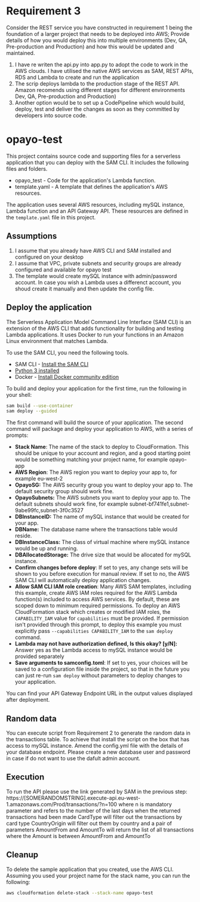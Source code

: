 # Requirement 3
Consider the REST service you have constructed in requirement 1 being the
foundation of a larger project that needs to be deployed into AWS; Provide details of
how you would deploy this into multiple environments (Dev, QA, Pre-production and
Production) and how this would be updated and maintained.

1) I have re writen the api.py into app.py to adopt the code to work in the AWS clouds. I have utilised the native AWS services as SAM, REST APIs, RDS and Lambda to create and run the application
2) The scrip deploys lambda to the production stage of the REST API. Amazon recomends using different stages for different environments Dev, QA, Pre-production and
Production)
3) Another option would be to set up a CodePipeline which would build, deploy, test and deliver the changes as soon as they committed by developers into source code.

# opayo-test

This project contains source code and supporting files for a serverless application that you can deploy with the SAM CLI. It includes the following files and folders.

- opayo_test - Code for the application's Lambda function.
- template.yaml - A template that defines the application's AWS resources.

The application uses several AWS resources, including mySQL instance, Lambda function and an API Gateway API. These resources are defined in the `template.yaml` file in this project.

## Assumptions
1. I assume that you already have AWS CLI and SAM installed and configured on your desktop 
2. I assume that VPC, private subnets and security groups are already configured and available for opayo test
3. The template would create mySQL instance with admin/password account. In case you wish a Lambda uses a differenct account, you shoud create it manually and then update the config file.

## Deploy the application

The Serverless Application Model Command Line Interface (SAM CLI) is an extension of the AWS CLI that adds functionality for building and testing Lambda applications. It uses Docker to run your functions in an Amazon Linux environment that matches Lambda. 

To use the SAM CLI, you need the following tools.

* SAM CLI - [Install the SAM CLI](https://docs.aws.amazon.com/serverless-application-model/latest/developerguide/serverless-sam-cli-install.html)
* [Python 3 installed](https://www.python.org/downloads/)
* Docker - [Install Docker community edition](https://hub.docker.com/search/?type=edition&offering=community)

To build and deploy your application for the first time, run the following in your shell:

```bash
sam build --use-container
sam deploy --guided
```

The first command will build the source of your application. The second command will package and deploy your application to AWS, with a series of prompts:

* **Stack Name**: The name of the stack to deploy to CloudFormation. This should be unique to your account and region, and a good starting point would be something matching your project name, for example opayo-app
* **AWS Region**: The AWS region you want to deploy your app to, for example eu-west-2
* **OpayoSG:** The AWS security group you want to deploy your app to. The default security group should work fine. 
* **OpayoSubnets:** The AWS subnets you want to deploy your app to. The default subnets should work fine, for example subnet-bf741fe1,subnet-9abe99fc,subnet-3f0c3527
* **DBInstanceID:** The name of mySQL instance that would be created for your app.
* **DBName:** The database name where the transactions table would reside.
* **DBInstanceClass:** The class of virtual machine where mySQL instance would be up and running.
* **DBAllocatedStorage:** The drive size that would be allocated for mySQL instance.
* **Confirm changes before deploy**: If set to yes, any change sets will be shown to you before execution for manual review. If set to no, the AWS SAM CLI will automatically deploy application changes.
* **Allow SAM CLI IAM role creation**: Many AWS SAM templates, including this example, create AWS IAM roles required for the AWS Lambda function(s) included to access AWS services. By default, these are scoped down to minimum required permissions. To deploy an AWS CloudFormation stack which creates or modified IAM roles, the `CAPABILITY_IAM` value for `capabilities` must be provided. If permission isn't provided through this prompt, to deploy this example you must explicitly pass `--capabilities CAPABILITY_IAM` to the `sam deploy` command.
* **Lambda may not have authorization defined, Is this okay? [y/N]:** Answer yes as the Lambda access to mySQL instance would be provided separately 
* **Save arguments to samconfig.toml**: If set to yes, your choices will be saved to a configuration file inside the project, so that in the future you can just re-run `sam deploy` without parameters to deploy changes to your application.

You can find your API Gateway Endpoint URL in the output values displayed after deployment.

## Random data
You can execute script from Requirement 2 to generate the random data in the transactions table. To achieve that install the script on the box that has access to mySQL instance. Amend the config.yml file with the details of your database endpoint. Please create a new database user and password in case if do not want to use the dafult admin account.

## Execution

To run the API please use the link generated by SAM in the previous step:
https://[SOMERANDOMSTRING].execute-api.eu-west-1.amazonaws.com/Prod/transactions/?n=100
where n is mandatory parameter and refers to the number of the last days when the returned transactions had been made
CardType will filter out the transactions by card type
CountryOrigin will filter out them by country
and a pair of parameters AmountFrom and AmountTo will return the list of all transactions where the Amount is between AmountFrom and AmountTo 


## Cleanup

To delete the sample application that you created, use the AWS CLI. Assuming you used your project name for the stack name, you can run the following:

```bash
aws cloudformation delete-stack --stack-name opayo-test
```
